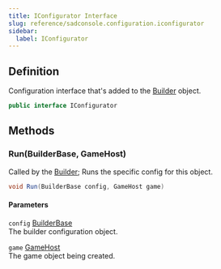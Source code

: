 ```yaml
---
title: IConfigurator Interface
slug: reference/sadconsole.configuration.iconfigurator
sidebar:
  label: IConfigurator
---
```

## Definition

Configuration interface that's added to the [Builder](../sadconsole.configuration.builder/) object.

```csharp title="C#"
public interface IConfigurator
```


## Methods

### Run(BuilderBase, GameHost)

Called by the [Builder](../sadconsole.configuration.builder/); Runs the specific config for this object.

```csharp title="C#"
void Run(BuilderBase config, GameHost game)
```

#### Parameters

`config` [BuilderBase](../sadconsole.configuration.builderbase/)  
The builder configuration object.

`game` [GameHost](../sadconsole.gamehost/)  
The game object being created.